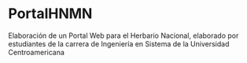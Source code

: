 # PortalHNMN
Elaboración de un Portal Web para el Herbario Nacional, elaborado por estudiantes de la carrera de Ingeniería en Sistema de la Universidad Centroamericana
